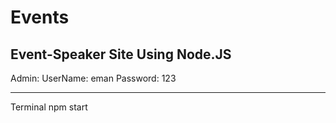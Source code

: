 # Events
Event-Speaker Site Using Node.JS
----------------------------------------
Admin: 
UserName: eman
Password: 123

-----------------------------------------
Terminal
npm start

